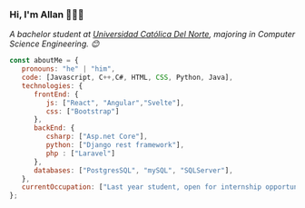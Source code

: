 ### Hi, I'm Allan 👋👨‍💻

<p><em>A bachelor student at <a href="https://www.ucn.cl/">Universidad Católica Del Norte</a>, majoring in Computer Science Engineering. 😊</br>
</em></p>


```javascript
const aboutMe = {
   pronouns: "he" | "him",
   code: [Javascript, C++,C#, HTML, CSS, Python, Java],
   technologies: {
      frontEnd: {
         js: ["React", "Angular","Svelte"],
         css: ["Bootstrap"]
      },
      backEnd: {
         csharp: ["Asp.net Core"],
         python: ["Django rest framework"],
         php : ["Laravel"]
      },
      databases: ["PostgresSQL", "mySQL", "SQLServer"],
   },
   currentOccupation: ["Last year student, open for internship opportunities"],
};
```

<!--
**AllanCortes/AllanCortes** is a ✨ _special_ ✨ repository because its `README.md` (this file) appears on your GitHub profile.

Here are some ideas to get you started:

- 🔭 I’m currently working on ...
- 🌱 I’m currently learning ...
- 👯 I’m looking to collaborate on ...
- 🤔 I’m looking for help with ...
- 💬 Ask me about ...
- 📫 How to reach me: ...
- 😄 Pronouns: ...
- ⚡ Fun fact: ...
-->
